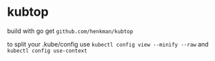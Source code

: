 # kubtop

build with go get `github.com/henkman/kubtop`

to split your .kube/config use `kubectl config view --minify --raw`
and `kubectl config use-context`
